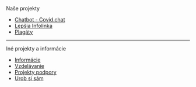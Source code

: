 Naše projekty

* [Chatbot - Covid.chat](Chatbot---Covid.chat)
* [Lepšia Infolinka](Lepšia-Infolinka)
* [Plagáty](Plag%C3%A1ty)

***
Iné projekty a informácie

* [Informácie](Inform%C3%A1cie)
* [Vzdelávanie](Vzdel%C3%A1vanie)
* [Projekty podpory](Projekty-podpory)
* [Urob si sám](Urob-si-s%C3%A1m)

